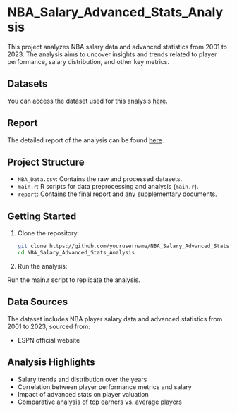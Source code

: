 # NBA_Salary_Advanced_Stats_Analysis

This project analyzes NBA salary data and advanced statistics from 2001 to 2023. The analysis aims to uncover insights and trends related to player performance, salary distribution, and other key metrics.

## Datasets

You can access the dataset used for this analysis [here]([https://huggingface.co/datasets/yvonne90190/NBA_salary_advanced_stats/tree/main](https://github.com/yvonne90190/NBA_Salary_Advanced_Stats_Analysis/blob/main/NBA_Data.csv)).

## Report

The detailed report of the analysis can be found [here]([https://docs.google.com/document/d/17Kom6wOttLkeK8sR6bySeZvb-aFgxQf0vB3oew-uJGU/edit?usp=sharing](https://github.com/yvonne90190/NBA_Salary_Advanced_Stats_Analysis/blob/main/report.pdf)).

## Project Structure

- `NBA_Data.csv`: Contains the raw and processed datasets.
- `main.r`: R scripts for data preprocessing and analysis (`main.r`).
- `report`: Contains the final report and any supplementary documents.

## Getting Started

1. Clone the repository:

   ```bash
   git clone https://github.com/yourusername/NBA_Salary_Advanced_Stats_Analysis.git
   cd NBA_Salary_Advanced_Stats_Analysis
   ```

2. Run the analysis:

Run the main.r script to replicate the analysis.

## Data Sources
The dataset includes NBA player salary data and advanced statistics from 2001 to 2023, sourced from:

- ESPN official website

## Analysis Highlights
- Salary trends and distribution over the years
- Correlation between player performance metrics and salary
- Impact of advanced stats on player valuation
- Comparative analysis of top earners vs. average players
